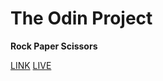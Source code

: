 <h1>The Odin Project</h1>
<p><strong>Rock Paper Scissors</strong></p>
<a href="https://www.theodinproject.com/lessons/foundations-rock-paper-scissors" traget="_blank">LINK</a>
<a href="https://yhfung-git.github.io/rock-paper-scissors/" traget="_blank">LIVE</a>
